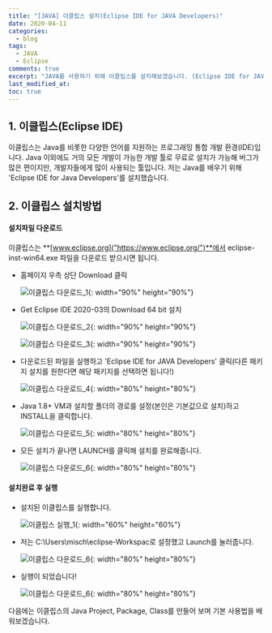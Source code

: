 ```yaml
---
title: "[JAVA] 이클립스 설치(Eclipse IDE for JAVA Developers)"
date: 2020-04-11
categories:
  - blog
tags:
  - JAVA
  - Eclipse
comments: true
excerpt: "JAVA를 사용하기 위해 이클립스를 설치해보겠습니다. (Eclipse IDE for JAVA Developers)"
last_modified_at: 
toc: true
---
```


## 1. 이클립스(Eclipse IDE)

이클립스는 Java를 비롯한 다양한 언어를 지원하는 프로그래밍 통합 개발 환경(IDE)입니다. Java 이외에도 거의 모든 개발이 가능한 개발 툴로 무료로 설치가 가능해 버그가 많은 편이지만, 개발자들에게 많이 사용되는 툴입니다. 저는 Java를 배우기 위해 'Eclipse IDE for Java Developers'를 설치했습니다. 

## 2. 이클립스 설치방법

#### 설치파일 다운로드 

이클립스는 **[www.eclipse.org]("https://www.eclipse.org/")**에서 eclipse-inst-win64.exe 파일을 다운로드 받으시면 됩니다. 

- 홈페이지 우측 상단 Download 클릭
	
	![이클립스 다운로드_1](/assets/images/eclipse/eclipse01.png){: width="90%" height="90%"}
    
- Get Eclipse IDE 2020-03의 Download 64 bit 설치
	
	![이클립스 다운로드_2](/assets/images/eclipse/eclipse02.png){: width="90%" height="90%"}
	
	![이클립스 다운로드_3](/assets/images/eclipse/eclipse03.png){: width="90%" height="90%"}

- 다운로드된 파일을 실행하고 'Eclipse IDE for JAVA Developers' 클릭(다른 패키지 설치를 원한다면 해당 패키지를 선택하면 됩니다!)
	
	![이클립스 다운로드_4](/assets/images/eclipse/eclipse04.png){: width="80%" height="80%"}
    
- Java 1.8+ VM과 설치할 폴더의 경로를 설정(본인은 기본값으로 설치)하고 INSTALL을 클릭합니다.
	
	![이클립스 다운로드_5](/assets/images/eclipse/eclipse05.png){: width="80%" height="80%"}

- 모든 설치가 끝나면 LAUNCH를 클릭해 설치를 완료해줍니다.
	
	![이클립스 다운로드_6](/assets/images/eclipse/eclipse06.png){: width="80%" height="80%"}


#### 설치완료 후 실행

- 설치된 이클립스를 실행합니다. 

	![이클립스 실행_1](/assets/images/eclipse/eclipse07.png){: width="60%" height="60%"}


- 저는 C:\Users\misch\eclipse-Workspac로 설정했고 Launch를 눌러줍니다.

	![이클립스 다운로드_6](/assets/images/eclipse/eclipse08.png){: width="80%" height="80%"}


- 실행이 되었습니다! 

	![이클립스 다운로드_6](/assets/images/eclipse/eclipse09.png){: width="80%" height="80%"}


다음에는 이클립스의 Java Project, Package, Class를 만들어 보며 기본 사용법을 배워보겠습니다.